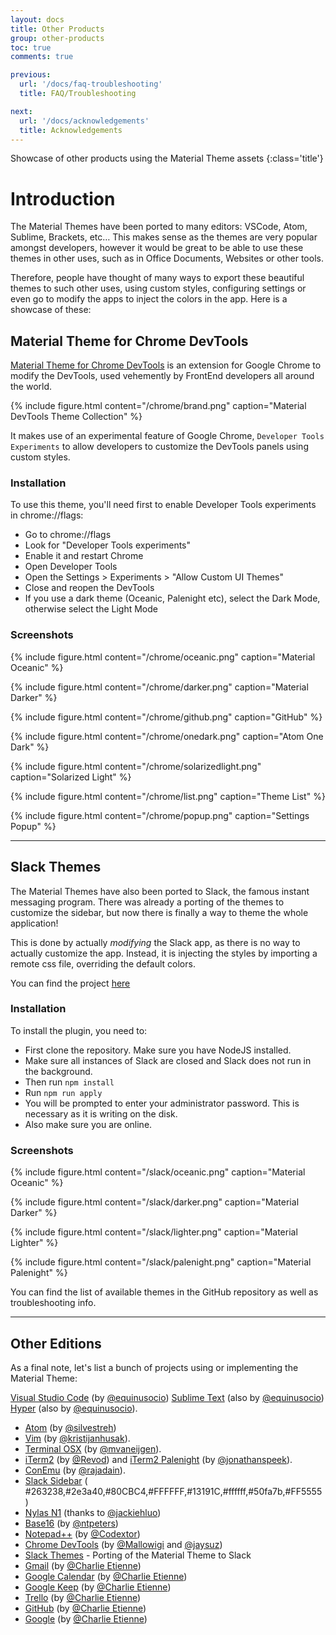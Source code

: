 ```yaml
---
layout: docs
title: Other Products
group: other-products
toc: true
comments: true

previous:
  url: '/docs/faq-troubleshooting'
  title: FAQ/Troubleshooting

next:
  url: '/docs/acknowledgements'
  title: Acknowledgements
---
```


Showcase of other products using the Material Theme assets
{:class='title'}

# Introduction

The Material Themes have been ported to many editors: VSCode, Atom, Sublime, Brackets, etc… This makes sense as the themes are very popular amongst developers, however it would be great to be able to use these themes in other uses, such as in Office Documents, Websites or other tools.

Therefore, people have thought of many ways to export these beautiful themes to such other uses, using custom styles, configuring settings or even go to modify the apps to inject the colors in the app. Here is a showcase of these:

## Material Theme for Chrome DevTools

[Material Theme for Chrome DevTools](https://chrome.google.com/webstore/detail/material-devtools-theme-c/jmefikbdhgocdjeejjnnepgnfkkbpgjo) is an extension for Google Chrome to modify the DevTools, used vehemently by FrontEnd developers all around the world.

{% include figure.html content="/chrome/brand.png" caption="Material DevTools Theme Collection" %}

It makes use of an experimental feature of Google Chrome, `Developer Tools Experiments` to allow developers to customize the DevTools panels using custom styles.

### Installation

To use this theme, you'll need first to enable Developer Tools experiments in chrome://flags:
- Go to chrome://flags
- Look for "Developer Tools experiments"
- Enable it and restart Chrome
- Open Developer Tools
- Open the Settings > Experiments > "Allow Custom UI Themes"
- Close and reopen the DevTools
- If you use a dark theme (Oceanic, Palenight etc), select the Dark Mode, otherwise select the Light Mode

### Screenshots

{% include figure.html content="/chrome/oceanic.png" caption="Material Oceanic" %}

{% include figure.html content="/chrome/darker.png" caption="Material Darker" %}

{% include figure.html content="/chrome/github.png" caption="GitHub" %}

{% include figure.html content="/chrome/onedark.png" caption="Atom One Dark" %}

{% include figure.html content="/chrome/solarizedlight.png" caption="Solarized Light" %}

{% include figure.html content="/chrome/list.png" caption="Theme List" %}

{% include figure.html content="/chrome/popup.png" caption="Settings Popup" %}

---
## Slack Themes

The Material Themes have also been ported to Slack, the famous instant messaging program. There was already a porting of the themes to customize the sidebar, but now there is finally a way to theme the whole application!

This is done by actually *modifying* the Slack app, as there is no way to actually customize the app. Instead, it is injecting the styles by importing a remote css file, overriding the default colors.

You can find the project [here](https://github.com/mallowigi/slack-themes)

### Installation

To install the plugin, you need to:
- First clone the repository. Make sure you have NodeJS installed.
- Make sure all instances of Slack are closed and Slack does not run in the background.
- Then run `npm install`
- Run `npm run apply`
- You will be prompted to enter your administrator password. This is necessary as it is writing on the disk.
- Also make sure you are online.

### Screenshots

{% include figure.html content="/slack/oceanic.png" caption="Material Oceanic" %}

{% include figure.html content="/slack/darker.png" caption="Material Darker" %}

{% include figure.html content="/slack/lighter.png" caption="Material Lighter" %}

{% include figure.html content="/slack/palenight.png" caption="Material Palenight" %}

You can find the list of available themes in the GitHub repository as well as troubleshooting info.

---

## Other Editions

As a final note, let's list a bunch of projects using or implementing the Material Theme:

  [Visual Studio Code](https://github.com/equinusocio/vsc-material-theme/) (by [@equinusocio](https://github.com/equinusocio))
  [Sublime Text](https://github.com/equinusocio/material-theme/) (also by [@equinusocio](https://github.com/equinusocio))
  [Hyper](https://github.com/equinusocio/hyper-material-theme) (also by [@equinusocio](https://github.com/equinusocio)).
- [Atom](https://github.com/silvestreh/atom-material-ui) (by [@silvestreh](https://github.com/silvestreh))
- [Vim](https://github.com/kristijanhusak/vim-hybrid-material) (by [@kristijanhusak](https://github.com/kristijanhusak)).
- [Terminal OSX](https://gist.github.com/mvaneijgen/4c56701215847dd5ddcf) (by [@mvaneijgen](https://github.com/mvaneijgen)).
- [iTerm2](https://gist.github.com/Revod/3f3115f8d4b90fc986fd4b61441c2567) (by [@Revod](https://github.com/Revod)) and [iTerm2 Palenight](https://github.com/JonathanSpeek/palenight-iterm2) (by [@jonathanspeek](https://github.com/jonathanspeek)).
- [ConEmu](https://gist.github.com/rajadain/b306b2ba71bd58a1df41) (by [@rajadain](https://github.com/rajadain)).
- [Slack Sidebar](https://slack.com/) ( #263238,#2e3a40,#80CBC4,#FFFFFF,#13191C,#ffffff,#50fa7b,#FF5555 )
- [Nylas N1](https://github.com/jackiehluo/n1-material) (thanks to [@jackiehluo](https://github.com/jackiehluo))
- [Base16](https://github.com/ntpeters/base16-materialtheme-scheme) (by [@ntpeters](https://github.com/ntpeters))
- [Notepad++](https://github.com/Codextor/npp-material-theme) (by [@Codextor](https://github.com/Codextor))
- [Chrome DevTools](https://chrome.google.com/webstore/detail/material-devtools-theme-c/jmefikbdhgocdjeejjnnepgnfkkbpgjo) (by [@Mallowigi](https://github.com/mallowigi) and [@jaysuz](https://github.com/jaysuz))
- [Slack Themes](https://www.npmjs.com/package/@mallowigi/slack-themes) - Porting of the Material Theme to Slack
- [Gmail](https://userstyles.org/styles/174257/material-dark-gmail) (by [@Charlie Etienne](https://github.com/CharlieEtienne))
- [Google Calendar](https://userstyles.org/styles/174228/material-dark-google-calendar) (by [@Charlie Etienne](https://github.com/CharlieEtienne))
- [Google Keep](https://userstyles.org/styles/174291/material-dark-google-keep) (by [@Charlie Etienne](https://github.com/CharlieEtienne))
- [Trello](https://userstyles.org/styles/167605/material-dark-trello) (by [@Charlie Etienne](https://github.com/CharlieEtienne))
- [GitHub](https://github.com/CharlieEtienne/material-github) (by [@Charlie Etienne](https://github.com/CharlieEtienne))
- [Google](https://github.com/CharlieEtienne/material-google) (by [@Charlie Etienne](https://github.com/CharlieEtienne))
